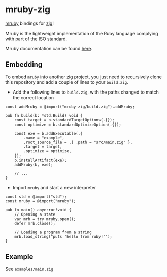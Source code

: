 # mruby-zig

[mruby](https://mruby.org/) bindings for [zig](https://ziglang.org/)!

Mruby is the lightweight implementation of the Ruby language complying with part of the ISO standard.

Mruby documentation can be found [here](https://mruby.org/docs/api/).

## Embedding

To embed `mruby` into another zig project, you just need to
recursively clone this repository and add a couple of lines to your
`build.zig`.

- Add the following lines to `build.zig`, with the paths changed to match the correct location

```zig
const addMruby = @import("mruby-zig/build.zig").addMruby;

pub fn build(b: *std.Build) void {
    const target = b.standardTargetOptions(.{});
    const optimize = b.standardOptimizeOption(.{});

    const exe = b.addExecutable(.{
        .name = "example",
        .root_source_file = .{ .path = "src/main.zig" },
        .target = target,
        .optimize = optimize,
    });
    b.installArtifact(exe);
    addMruby(b, exe);

    // ...
}
```

- Import `mruby` and start a new interpreter

```zig
const std = @import("std");
const mruby = @import("mruby");

pub fn main() anyerror!void {
    // Opening a state
    var mrb = try mruby.open();
    defer mrb.close();

    // Loading a program from a string
    mrb.load_string("puts 'hello from ruby!'");
}
  ```

## Example

See `examples/main.zig`
